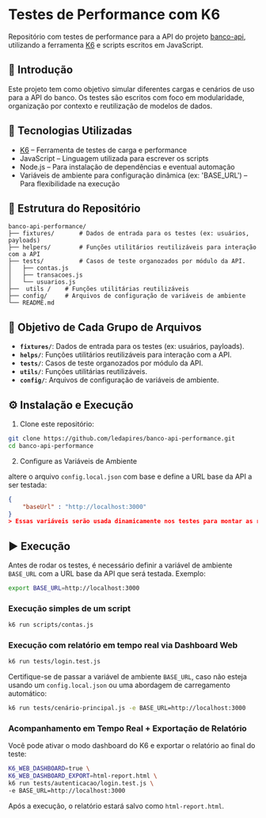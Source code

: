 # Testes de Performance com K6

Repositório com testes de performance para a API do projeto [banco-api](https://github.com/ledapires/banco-api), utilizando a ferramenta [K6](https://k6.io/) e scripts escritos em JavaScript.

## 📌 Introdução

Este projeto tem como objetivo simular diferentes cargas e cenários de uso para a API do banco. Os testes são escritos com foco em modularidade, organização por contexto e reutilização de modelos de dados.

## 🚀 Tecnologias Utilizadas

- [K6](https://k6.io/) – Ferramenta de testes de carga e performance
- JavaScript – Linguagem utilizada para escrever os scripts
- Node.js – Para instalação de dependências e eventual automação
- Variáveis de ambiente para configuração dinâmica (ex: 'BASE_URL')
– Para flexibilidade na execução

## 📁 Estrutura do Repositório

```
banco-api-performance/
├── fixtures/       # Dados de entrada para os testes (ex: usuários, payloads)
├── helpers/        # Funções utilitários reutilizáveis para interação com a API
├── tests/          # Casos de teste organozados por módulo da API.
│   ├── contas.js
│   ├── transacoes.js
│   └── usuarios.js  
├──  utils /    # Funções utilitárias reutilizáveis
├── config/     # Arquivos de configuração de variáveis de ambiente
└── README.md
```

## 🧩 Objetivo de Cada Grupo de Arquivos

- **`fixtures/`**: Dados de entrada para os testes (ex: usuários, payloads).
- **`helps/`**: Funções utilitários reutilizáveis para interação com a API.
- **`tests/`**: Casos de teste organozados por módulo da API.
- **`utils/`**: Funções utilitárias reutilizáveis.
- **`config/`**: Arquivos de configuração de variáveis de ambiente.

## ⚙️ Instalação e Execução

1. Clone este repositório:

```bash
git clone https://github.com/ledapires/banco-api-performance.git
cd banco-api-performance
```

2. Configure as Variáveis de Ambiente

altere o arquivo `config.local.json` com base e define a URL base da API a ser testada:

```json
{
    "baseUrl" : "http://localhost:3000"
}
> Essas variáveis serão usada dinamicamente nos testes para montar as requisições.

```

## ▶️ Execução

Antes de rodar os testes, é necessário definir a variável de ambiente `BASE_URL` com a URL base da API que será testada. Exemplo:

```bash
export BASE_URL=http://localhost:3000
```

### Execução simples de um script

```bash
k6 run scripts/contas.js
```

### Execução com relatório em tempo real via Dashboard Web

```bash
k6 run tests/login.test.js
```
Certifique-se de passar a variável de ambiente `BASE_URL`, caso não esteja usando um `config.local.json` ou uma abordagem de carregamento automático: 

```bash
k6 run tests/cenário-principal.js -e BASE_URL=http://localhost:3000
```

### Acompanhamento em Tempo Real + Exportação de Relatório

Você pode ativar o modo dashboard do K6 e exportar o relatório ao final do teste:

```bash
K6_WEB_DASHBOARD=true \
K6_WEB_DASHBOARD_EXPORT=html-report.html \
k6 run tests/autenticacao/login.test.js \
-e BASE_URL=http://localhost:3000
```

Após a execução, o relatório estará salvo como `html-report.html`.
